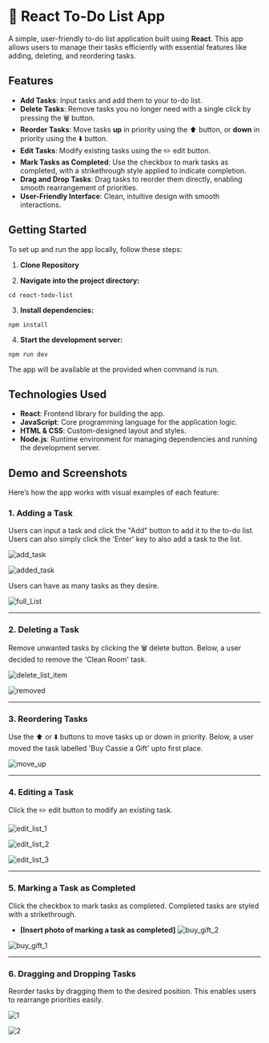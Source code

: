 # 📝 React To-Do List App

A simple, user-friendly to-do list application built using **React**. This app allows users to manage their tasks efficiently with essential features like adding, deleting, and reordering tasks.

## **Features**
- **Add Tasks**: Input tasks and add them to your to-do list.
- **Delete Tasks**: Remove tasks you no longer need with a single click by pressing the 🗑️ button.
- **Reorder Tasks**: Move tasks **up** in priority using the ⬆️ button, or **down** in priority using the ⬇️ button.
- **Edit Tasks**: Modify existing tasks using the ✏️ edit button.
- **Mark Tasks as Completed**: Use the checkbox to mark tasks as completed, with a strikethrough style applied to indicate completion.
- **Drag and Drop Tasks**: Drag tasks to reorder them directly, enabling smooth rearrangement of priorities.
- **User-Friendly Interface**: Clean, intuitive design with smooth interactions.
## **Getting Started**
To set up and run the app locally, follow these steps:

1. **Clone Repository**

2. **Navigate into the project directory:**

```cd react-todo-list```

3. **Install dependencies:**

```npm install```

4. **Start the development server:**

```npm run dev```

The app will be available at the provided when command is run.

## **Technologies Used**
- **React**: Frontend library for building the app.
- **JavaScript**: Core programming language for the application logic.
- **HTML & CSS**: Custom-designed layout and styles.
- **Node.js**: Runtime environment for managing dependencies and running the development server.

## **Demo and Screenshots**
Here’s how the app works with visual examples of each feature:

### **1. Adding a Task**
Users can input a task and click the "Add" button to add it to the to-do list. Users can also simply click the 'Enter' key to also add a task to the list.

![add_task](https://github.com/user-attachments/assets/4ecdab88-aa8b-464f-84b8-35e06bfd27fa)

![added_task](https://github.com/user-attachments/assets/51a05f6b-e3ed-41c0-b713-0d44ba59399e)

Users can have as many tasks as they desire.

![full_List](https://github.com/user-attachments/assets/3e378e8b-eff7-4608-ab38-957e4f8754ed)

---

### **2. Deleting a Task**
Remove unwanted tasks by clicking the 🗑️ delete button. Below, a user decided to remove the 'Clean Room' task.

![delete_list_item](https://github.com/user-attachments/assets/0d235fc8-a9fe-434d-81c3-036b48403b9c)

![removed](https://github.com/user-attachments/assets/d58d2606-7ff1-498d-ba17-be3bee0322c1)

---

### **3. Reordering Tasks**
Use the ⬆️ or ⬇️ buttons to move tasks up or down in priority. Below, a user moved the task labelled 'Buy Cassie a Gift' upto first place.

![move_up](https://github.com/user-attachments/assets/e1882572-9905-438c-962a-0e3ea38f29e7)

---

### **4. Editing a Task**
Click the ✏️ edit button to modify an existing task.

![edit_list_1](https://github.com/user-attachments/assets/e5438c59-e0e7-4ce4-9359-77d7c696d666)

![edit_list_2](https://github.com/user-attachments/assets/3fec4b1d-09ef-407a-838f-0cfcf6a17d84)

![edit_list_3](https://github.com/user-attachments/assets/80a00808-5786-48ce-b8a7-ea2dd545c173)

---

### **5. Marking a Task as Completed**
Click the checkbox to mark tasks as completed. Completed tasks are styled with a strikethrough.
- **[Insert photo of marking a task as completed]**
![buy_gift_2](https://github.com/user-attachments/assets/d30c0fc2-41a9-489b-bf8a-1ab1a9ca51d5)

![buy_gift_1](https://github.com/user-attachments/assets/2996e5a2-bb17-41d9-b63d-dd6ac2b34693)

---

### **6. Dragging and Dropping Tasks**
Reorder tasks by dragging them to the desired position. This enables users to rearrange priorities easily.

![1](https://github.com/user-attachments/assets/10af34b0-698e-4a26-b4c1-f8c98efe0964)

![2](https://github.com/user-attachments/assets/5701de11-567c-4bd9-a3ac-e75030ef0cae)

